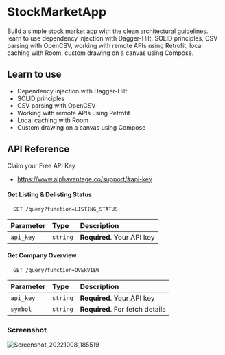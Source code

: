 # StockMarketApp

Build a simple stock market app with the clean architectural guidelines. learn to use dependency injection with Dagger-Hilt, SOLID principles, CSV parsing with OpenCSV, working with remote APIs using Retrofit, local caching with Room, custom drawing on a canvas using Compose.

## Learn to use

- Dependency injection with Dagger-Hilt
- SOLID principles
- CSV parsing with OpenCSV
- Working with remote APIs using Retrofit
- Local caching with Room
- Custom drawing on a canvas using Compose


## API Reference

Claim your Free API Key
- https://www.alphavantage.co/support/#api-key 


#### Get Listing & Delisting Status

```http
  GET /query?function=LISTING_STATUS
```

| Parameter | Type     | Description                |
| :-------- | :------- | :------------------------- |
| `api_key` | `string` | **Required**. Your API key |

#### Get Company Overview

```http
  GET /query?function=OVERVIEW
```

| Parameter | Type     | Description                       |
| :-------- | :------- | :-------------------------------- |
| `api_key` | `string` | **Required**. Your API key        |
| `symbol`  | `string` | **Required**. For fetch details   |

### Screenshot
![Screenshot_20221008_185519](https://user-images.githubusercontent.com/16761010/194709852-e6b3d157-4b9c-4d2a-93ef-2f90cd117c26.png)

